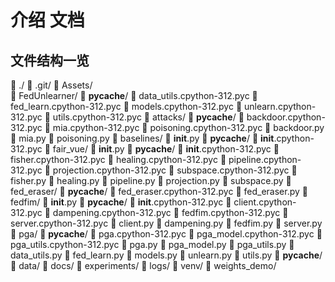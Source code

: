 # 介绍 文档
## 文件结构一览
📁 ./
    📁 .git/
    📁 Assets/   
    📁 FedUnlearner/
        📁 __pycache__/
            📄 data_utils.cpython-312.pyc
            📄 fed_learn.cpython-312.pyc
            📄 models.cpython-312.pyc
            📄 unlearn.cpython-312.pyc
            📄 utils.cpython-312.pyc
        📁 attacks/
            📁 __pycache__/
                📄 backdoor.cpython-312.pyc
                📄 mia.cpython-312.pyc
                📄 poisoning.cpython-312.pyc
            📄 backdoor.py
            📄 mia.py
            📄 poisoning.py
        📁 baselines/
            📄 __init__.py
            📁 __pycache__/
                📄 __init__.cpython-312.pyc
            📁 fair_vue/
                📄 __init__.py
                📁 __pycache__/
                    📄 __init__.cpython-312.pyc
                    📄 fisher.cpython-312.pyc
                    📄 healing.cpython-312.pyc
                    📄 pipeline.cpython-312.pyc
                    📄 projection.cpython-312.pyc
                    📄 subspace.cpython-312.pyc
                📄 fisher.py
                📄 healing.py
                📄 pipeline.py
                📄 projection.py
                📄 subspace.py
            📁 fed_eraser/
                📁 __pycache__/
                    📄 fed_eraser.cpython-312.pyc
                📄 fed_eraser.py
            📁 fedfim/
                📄 __init__.py
                📁 __pycache__/
                    📄 __init__.cpython-312.pyc
                    📄 client.cpython-312.pyc
                    📄 dampening.cpython-312.pyc
                    📄 fedfim.cpython-312.pyc
                    📄 server.cpython-312.pyc
                📄 client.py
                📄 dampening.py
                📄 fedfim.py
                📄 server.py
            📁 pga/
                📁 __pycache__/
                    📄 pga.cpython-312.pyc
                    📄 pga_model.cpython-312.pyc
                    📄 pga_utils.cpython-312.pyc
                📄 pga.py
                📄 pga_model.py
                📄 pga_utils.py
        📄 data_utils.py
        📄 fed_learn.py
        📄 models.py
        📄 unlearn.py
        📄 utils.py
    📁 __pycache__/
    📁 data/
    📁 docs/
    📁 experiments/
    📁 logs/
    📁 venv/
    📁 weights_demo/